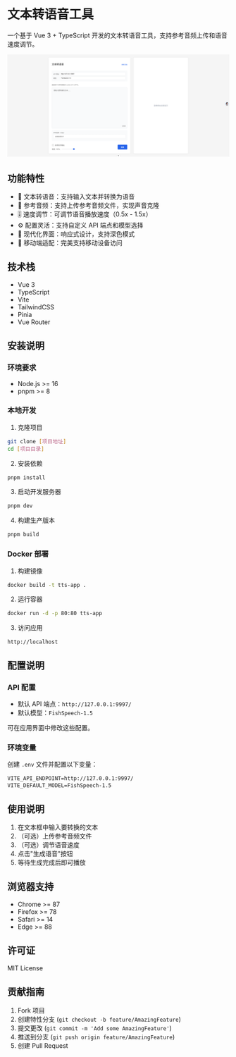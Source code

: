 # 文本转语音工具

一个基于 Vue 3 + TypeScript 开发的文本转语音工具，支持参考音频上传和语音速度调节。

![应用截图](snapshot.png)

## 功能特性

- 🎯 文本转语音：支持输入文本并转换为语音
- 🎵 参考音频：支持上传参考音频文件，实现声音克隆
- 🎚️ 速度调节：可调节语音播放速度（0.5x - 1.5x）
- ⚙️ 配置灵活：支持自定义 API 端点和模型选择
- 🎨 现代化界面：响应式设计，支持深色模式
- 📱 移动端适配：完美支持移动设备访问

## 技术栈

- Vue 3
- TypeScript
- Vite
- TailwindCSS
- Pinia
- Vue Router

## 安装说明

### 环境要求

- Node.js >= 16
- pnpm >= 8

### 本地开发

1. 克隆项目

```bash
git clone [项目地址]
cd [项目目录]
```

2. 安装依赖

```bash
pnpm install
```

3. 启动开发服务器

```bash
pnpm dev
```

4. 构建生产版本

```bash
pnpm build
```

### Docker 部署

1. 构建镜像

```bash
docker build -t tts-app .
```

2. 运行容器

```bash
docker run -d -p 80:80 tts-app
```

3. 访问应用

```
http://localhost
```

## 配置说明

### API 配置

- 默认 API 端点：`http://127.0.0.1:9997/`
- 默认模型：`FishSpeech-1.5`

可在应用界面中修改这些配置。

### 环境变量

创建 `.env` 文件并配置以下变量：

```env
VITE_API_ENDPOINT=http://127.0.0.1:9997/
VITE_DEFAULT_MODEL=FishSpeech-1.5
```

## 使用说明

1. 在文本框中输入要转换的文本
2. （可选）上传参考音频文件
3. （可选）调节语音速度
4. 点击"生成语音"按钮
5. 等待生成完成后即可播放

## 浏览器支持

- Chrome >= 87
- Firefox >= 78
- Safari >= 14
- Edge >= 88

## 许可证

MIT License

## 贡献指南

1. Fork 项目
2. 创建特性分支 (`git checkout -b feature/AmazingFeature`)
3. 提交更改 (`git commit -m 'Add some AmazingFeature'`)
4. 推送到分支 (`git push origin feature/AmazingFeature`)
5. 创建 Pull Request
